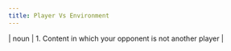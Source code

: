```yaml
---
title: Player Vs Environment
---
```

| noun | 1.  	Content in which your opponent is not another player	|